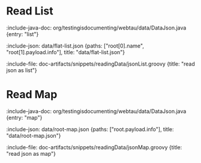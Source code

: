# Read List

:include-java-doc: org/testingisdocumenting/webtau/data/DataJson.java {entry: "list"}

:include-json: data/flat-list.json {paths: ["root[0].name", "root[1].payload.info"], title: "data/flat-list.json"}

:include-file: doc-artifacts/snippets/readingData/jsonList.groovy {title: "read json as list"}

# Read Map

:include-java-doc: org/testingisdocumenting/webtau/data/DataJson.java {entry: "map"}

:include-json: data/root-map.json {paths: ["root.payload.info"], title: "data/root-map.json"}

:include-file: doc-artifacts/snippets/readingData/jsonMap.groovy {title: "read json as map"}

